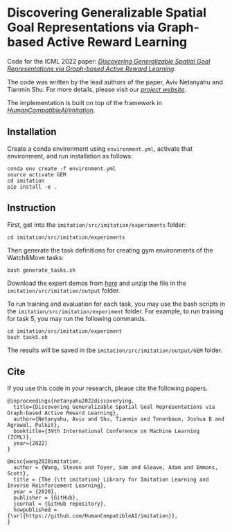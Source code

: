 # Discovering Generalizable Spatial Goal Representations via Graph-based Active Reward Learning

Code for the ICML 2022 paper: [*Discovering Generalizable Spatial Goal Representations via Graph-based Active Reward Learning*](https://www.tshu.io/GEM/GEM.pdf).  

The code was written by the lead authors of the paper, Aviv Netanyahu and Tianmin Shu. For more details, please visit our [*project website*](https://www.tshu.io/GEM).

The implementation is built on top of the framework in [*HumanCompatibleAI/imitation*](http://github.com/HumanCompatibleAI/imitation). 

## Installation

Create a conda environment using `environment.yml`, activate that environment, and run installation as follows:

```
conda env create -f environment.yml
source activate GEM
cd imitation
pip install -e .
```

 
## Instruction

First, get into the `imitation/src/imitation/experiments` folder:
```
cd imitation/src/imitation/experiments
```

Then generate the task definitions for creating gym environments of the Watch&Move tasks:
```
bash generate_tasks.sh
```

Download the expert demos from [*here*](https://www.tshu.io/expert_demos) and unzip the file in the `imitation/src/imitation/output` folder.

To run training and evaluation for each task, you may use the bash scripts in the `imitation/src/imitation/experiment` folder. For example, to run training for task 5, you may run the following commands.
```
cd imitation/src/imitation/experiment
bash task5.sh
```

The results will be saved in tbe `imitation/src/imitation/output/GEM` folder.

## Cite
If you use this code in your research, please cite the following papers.

```
@inproceedings{netanyahu2022discoverying,
  title={Discovering Generalizable Spatial Goal Representations via Graph-based Active Reward Learning},
  author={Netanyahu, Aviv and Shu, Tianmin and Tenenbaum, Joshua B and Agrawal, Pulkit},
  booktitle={39th International Conference on Machine Learning (ICML)},
  year={2022}
}
```
```
@misc{wang2020imitation,
  author = {Wang, Steven and Toyer, Sam and Gleave, Adam and Emmons, Scott},
  title = {The {\tt imitation} Library for Imitation Learning and Inverse Reinforcement Learning},
  year = {2020},
  publisher = {GitHub},
  journal = {GitHub repository},
  howpublished = {\url{https://github.com/HumanCompatibleAI/imitation}},
}
```


